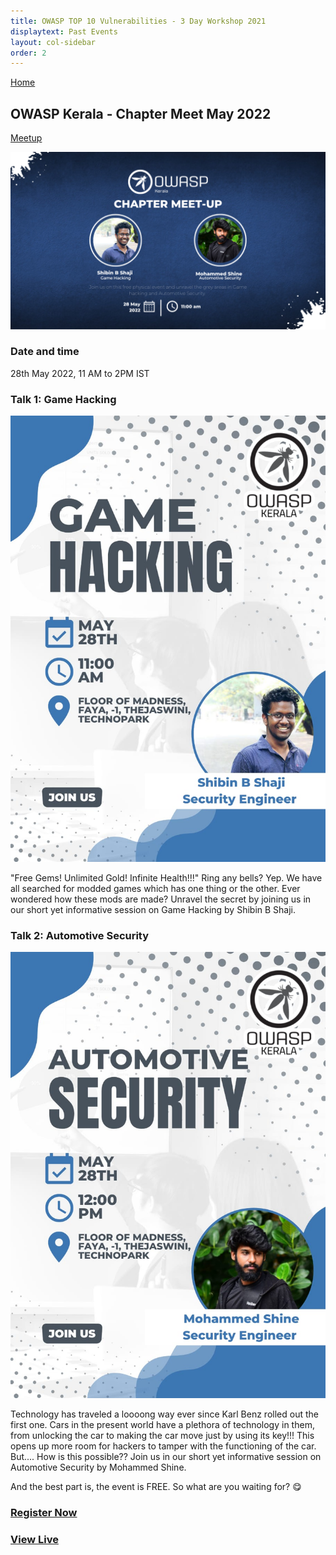 ```yaml
---
title: OWASP TOP 10 Vulnerabilities - 3 Day Workshop 2021
displaytext: Past Events
layout: col-sidebar
order: 2
---
```


[Home](../index.html)

## **OWASP Kerala - Chapter Meet May 2022**

[Meetup](https://www.meetup.com/OWASP-Kerala-Chapter/events/286068353/)

![OWASP Kerala - Chapter Meet May 2022](../assets/images/owasp-kerala-chapter-meet-may-2022.png)

### Date and time

  28th May 2022, 11 AM  to 2PM IST

### Talk 1: Game Hacking

![OWASP Kerala - Chapter Meet May 2022 - Game hacking](../assets/images/owasp-kerala-chapter-meet-may-2022-game-hacking.jpeg)

"Free Gems! Unlimited Gold! Infinite Health!!!"
Ring any bells? Yep. We have all searched for modded games which has one thing or the other. Ever wondered how these mods are made? Unravel the secret by joining us in our short yet informative session on Game Hacking by Shibin B Shaji.

### Talk 2: Automotive Security

![OWASP Kerala - Chapter Meet May 2022 - Game hacking](../assets/images/owasp-kerala-chapter-meet-may-2022-automotive-security.jpeg)

Technology has traveled a loooong way ever since Karl Benz rolled out the first one. Cars in the present world have a plethora of technology in them, from unlocking the car to making the car move just by using its key!!! This opens up more room for hackers to tamper with the functioning of the car. But.... How is this possible?? Join us in our short yet informative session on Automotive Security by Mohammed Shine.

And the best part is, the event is FREE. So what are you waiting for? 😋

### [Register Now](https://www.meetup.com/OWASP-Kerala-Chapter/events/286068353/)

### [View Live](https://www.youtube.com/watch?v=TaRZgyW53oA)
